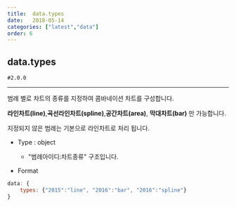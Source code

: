 ```yaml
---
title:  data.types
date:   2018-05-14
categories: ["latest","data"]
order: 6
---
```


## data.types

`#2.0.0`

---

범례 별로 차트의 종류를 지정하여 콤바네이션 차트를 구성합니다.



**라인차트(line)**,**곡선라인차트(spline)**,**공간차트(area)**, **막대차트(bar)** 만 가능합니다.

지정되지 않은 범례는 기본으로 라인차트로 처리 됩니다.

* Type : object

  * "범례아이디:차트종류" 구조입니다.

* Format
```javascript
data: {
	types: {"2015":"line", "2016":"bar", "2016":"spline"}
}
```
